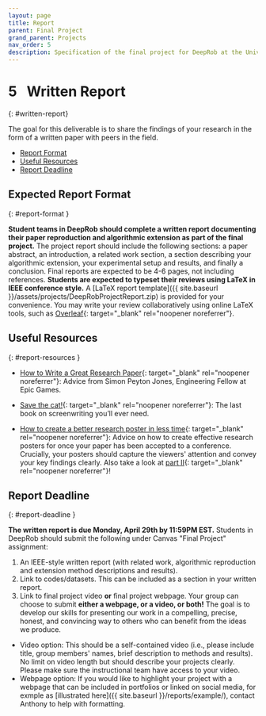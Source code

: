 ```yaml
---
layout: page
title: Report
parent: Final Project
grand_parent: Projects
nav_order: 5
description: Specification of the final project for DeepRob at the University of Michigan.
---
```


# 5&nbsp;&nbsp;&nbsp;Written Report
{: #written-report}

The goal for this deliverable is to share the findings of your research in the form of a written paper with peers in the field.
 - [Report Format](#report-format)
 - [Useful Resources](#report-resources)
 - [Report Deadline](#report-deadline)

## Expected Report Format
{: #report-format }

**Student teams in DeepRob should complete a written report documenting their paper reproduction and algorithmic extension as part of the final project.** The project report should include the following sections: a paper abstract, an introduction, a related work section, a section describing your algorithmic extension, your experimental setup and results, and finally a conclusion. Final reports are expected to be 4-6 pages, not including references. **Students are expected to typeset their reviews using LaTeX in IEEE conference style.** A [LaTeX report template]({{ site.baseurl }}/assets/projects/DeepRobProjectReport.zip) is provided for your convenience. You may write your review collaboratively using online LaTeX tools, such as [Overleaf](https://www.overleaf.com/){: target="_blank" rel="noopener noreferrer"}.



## Useful Resources
{: #report-resources }

 - [How to Write a Great Research Paper](https://youtu.be/WP-FkUaOcOM){: target="_blank" rel="noopener noreferrer"}: Advice from Simon Peyton Jones, Engineering Fellow at Epic Games.

 - [Save the cat!](https://savethecat.com/products/books/save-the-cat-the-last-book-on-screenwriting-youll-ever-need){: target="_blank" rel="noopener noreferrer"}: The last book on screenwriting you’ll ever need.

 - [How to create a better research poster in less time](https://youtu.be/1RwJbhkCA58){: target="_blank" rel="noopener noreferrer"}: Advice on how to create effective research posters for once your paper has been accepted to a conference. Crucially, your posters should capture the viewers' attention and convey your key findings clearly. Also take a look at [part II](https://youtu.be/SYk29tnxASs){: target="_blank" rel="noopener noreferrer"}!


## Report Deadline
{: #report-deadline }

**The written report is due Monday, April 29th by 11:59PM EST.**
Students in DeepRob should submit the following under Canvas "Final Project" assignment:
1. An IEEE-style written report (with related work, algorithmic reproduction and extension method descriptions and results).
2. Link to codes/datasets. This can be included as a section in your written report.
3. Link to final project video **or** final project webpage. Your group can choose to submit **either a webpage, or a video, or both!** The goal is to develop our skills for presenting our work in a compelling, precise, honest, and convincing way to others who can benefit from the ideas we produce.
  - Video option: This should be a self-contained video (i.e., please include title, group members' names, brief description to methods and results). No limit on video length but should describe your projects clearly. Please make sure the instructional team have access to your video.
  - Webpage option: If you would like to highlight your project with a webpage that can be included in portfolios or linked on social media, for exmple as [illustrated here]({{ site.baseurl }}/reports/example/), contact Anthony to help with formatting.